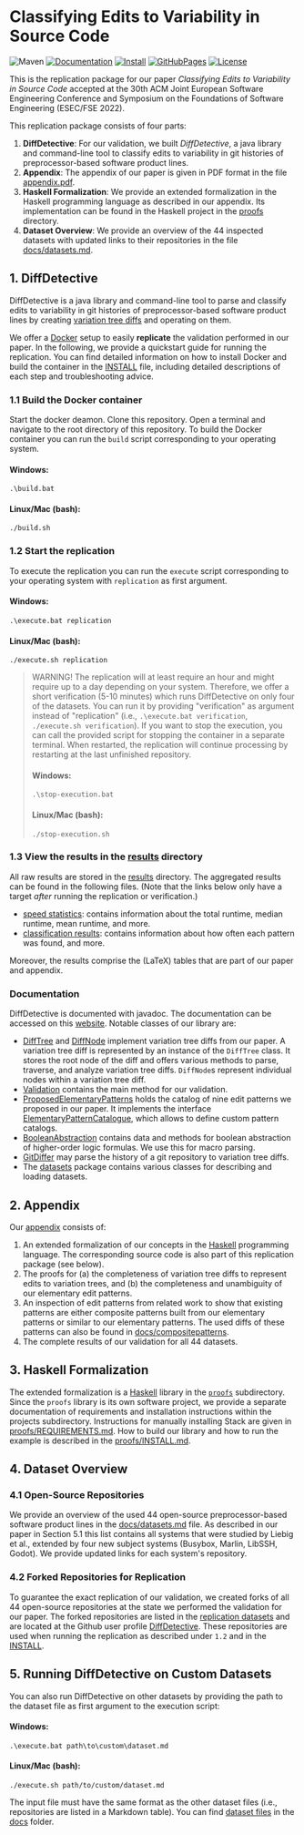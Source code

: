 # Classifying Edits to Variability in Source Code

![Maven](https://github.com/VariantSync/DiffDetective/actions/workflows/maven.yml/badge.svg)
[![Documentation](https://img.shields.io/badge/Documentation-Read-purple)][documentation]
[![Install](https://img.shields.io/badge/Install-Instructions-blue)](INSTALL.md)
[![GitHubPages](https://img.shields.io/badge/GitHub%20Pages-online-blue.svg?style=flat)][website]
[![License](https://img.shields.io/badge/License-GNU%20LGPLv3-blue)](LICENSE.LGPL3)

This is the replication package for our paper _Classifying Edits to Variability in Source Code_ accepted at the 30th ACM Joint European Software Engineering Conference and Symposium on the Foundations of Software Engineering (ESEC/FSE 2022).

This replication package consists of four parts:

1. **DiffDetective**: For our validation, we built _DiffDetective_, a java library and command-line tool to classify edits to variability in git histories of preprocessor-based software product lines.
2. **Appendix**: The appendix of our paper is given in PDF format in the file [appendix.pdf][appendix].
3. **Haskell Formalization**: We provide an extended formalization in the Haskell programming language as described in our appendix. Its implementation can be found in the Haskell project in the [proofs](proofs) directory.
4. **Dataset Overview**: We provide an overview of the 44 inspected datasets with updated links to their repositories in the file [docs/datasets.md][dataset].

## 1. DiffDetective
DiffDetective is a java library and command-line tool to parse and classify edits to variability in git histories of preprocessor-based software product lines by creating [variation tree diffs][difftree_class] and operating on them.

We offer a [Docker](https://www.docker.com/) setup to easily __replicate__ the validation performed in our paper. 
In the following, we provide a quickstart guide for running the replication.
You can find detailed information on how to install Docker and build the container in the [INSTALL](INSTALL.md) file, including detailed descriptions of each step and troubleshooting advice.

### 1.1 Build the Docker container
Start the docker deamon.
Clone this repository.
Open a terminal and navigate to the root directory of this repository.
To build the Docker container you can run the `build` script corresponding to your operating system.
#### Windows: 
`.\build.bat`
#### Linux/Mac (bash): 
`./build.sh`

### 1.2 Start the replication
To execute the replication you can run the `execute` script corresponding to your operating system with `replication` as first argument.

#### Windows:
`.\execute.bat replication`
#### Linux/Mac (bash):
`./execute.sh replication`

> WARNING!
> The replication will at least require an hour and might require up to a day depending on your system.
> Therefore, we offer a short verification (5-10 minutes) which runs DiffDetective on only four of the datasets.
> You can run it by providing "verification" as argument instead of "replication" (i.e., `.\execute.bat verification`,  `./execute.sh verification`).
> If you want to stop the execution, you can call the provided script for stopping the container in a separate terminal.
> When restarted, the replication will continue processing by restarting at the last unfinished repository.
> #### Windows:
> `.\stop-execution.bat`
> #### Linux/Mac (bash):
> `./stop-execution.sh`


### 1.3 View the results in the [results][resultsdir] directory
All raw results are stored in the [results][resultsdir] directory.
The aggregated results can be found in the following files.
(Note that the links below only have a target _after_ running the replication or verification.)
- [speed statistics][resultsdir_speed_statistics]: contains information about the total runtime, median runtime, mean runtime, and more.
- [classification results][resultsdir_classification_results]: contains information about how often each pattern was found, and more.

Moreover, the results comprise the (LaTeX) tables that are part of our paper and appendix.

### Documentation

DiffDetective is documented with javadoc. The documentation can be accessed on this [website][documentation]. Notable classes of our library are:
- [DiffTree](https://variantsync.github.io/DiffDetective/docs/javadoc/org/variantsync/diffdetective/diff/difftree/DiffTree.html) and [DiffNode](https://variantsync.github.io/DiffDetective/docs/javadoc/org/variantsync/diffdetective/diff/difftree/DiffNode.html) implement variation tree diffs from our paper. A variation tree diff is represented by an instance of the `DiffTree` class. It stores the root node of the diff and offers various methods to parse, traverse, and analyze variation tree diffs. `DiffNode`s represent individual nodes within a variation tree diff.
- [Validation](https://variantsync.github.io/DiffDetective/docs/javadoc/org/variantsync/diffdetective/validation/Validation.html) contains the main method for our validation.
- [ProposedElementaryPatterns](https://variantsync.github.io/DiffDetective/docs/javadoc/org/variantsync/diffdetective/pattern/elementary/proposed/ProposedElementaryPatterns.html) holds the catalog of nine edit patterns we proposed in our paper. It implements the interface [ElementaryPatternCatalogue](https://variantsync.github.io/DiffDetective/docs/javadoc/org/variantsync/diffdetective/pattern/elementary/ElementaryPatternCatalogue.html), which allows to define custom pattern catalogs.
- [BooleanAbstraction](https://variantsync.github.io/DiffDetective/docs/javadoc/org/variantsync/diffdetective/feature/BooleanAbstraction.html) contains data and methods for boolean abstraction of higher-order logic formulas. We use this for macro parsing.
- [GitDiffer](https://variantsync.github.io/DiffDetective/docs/javadoc/org/variantsync/diffdetective/diff/GitDiffer.html) may parse the history of a git repository to variation tree diffs.
- The [datasets](https://variantsync.github.io/DiffDetective/docs/javadoc/org/variantsync/diffdetective/datasets/package-summary.html) package contains various classes for describing and loading datasets.

## 2. Appendix

Our [appendix][appendix] consists of:
1. An extended formalization of our concepts in the [Haskell][haskell] programming language. The corresponding source code is also part of this replication package (see below).
2. The proofs for (a) the completeness of variation tree diffs to represent edits to variation trees, and (b) the completeness and unambiguity of our elementary edit patterns.
3. An inspection of edit patterns from related work to show that existing patterns are either composite patterns built from our elementary patterns or similar to our elementary patterns. The used diffs of these patterns can also be found in [docs/compositepatterns](docs/compositepatterns).
4. The complete results of our validation for all 44 datasets.

## 3. Haskell Formalization
The extended formalization is a [Haskell][haskell] library in the [`proofs`](proofs) subdirectory.
Since the `proofs` library is its own software project, we provide a separate documentation of requirements and installation instructions within the projects subdirectory.
Instructions for manually installing Stack are given in [proofs/REQUIREMENTS.md](proofs/REQUIREMENTS.md).
How to build our library and how to run the example is described in the [proofs/INSTALL.md](proofs/INSTALL.md).


## 4. Dataset Overview
### 4.1 Open-Source Repositories
We provide an overview of the used 44 open-source preprocessor-based software product lines in the [docs/datasets.md][dataset] file.
As described in our paper in Section 5.1 this list contains all systems that were studied by Liebig et al., extended by four new subject systems (Busybox, Marlin, LibSSH, Godot).
We provide updated links for each system's repository.

### 4.2 Forked Repositories for Replication
To guarantee the exact replication of our validation, we created forks of all 44 open-source repositories at the state we performed the validation for our paper.
The forked repositories are listed in the [replication datasets](docs/replication/datasets.md) and are located at the Github user profile [DiffDetective](https://github.com/DiffDetective?tab=repositories).
These repositories are used when running the replication as described under `1.2` and in the [INSTALL](INSTALL.md).

## 5. Running DiffDetective on Custom Datasets
You can also run DiffDetective on other datasets by providing the path to the dataset file as first argument to the execution script:

#### Windows:
`.\execute.bat path\to\custom\dataset.md`
#### Linux/Mac (bash):
`./execute.sh path/to/custom/dataset.md`

The input file must have the same format as the other dataset files (i.e., repositories are listed in a Markdown table). You can find [dataset files](docs/datasets.md) in the [docs](docs) folder.

[difftree_class]: https://variantsync.github.io/DiffDetective/docs/javadoc/org/variantsync/diffdetective/diff/difftree/DiffTree.html
[haskell]: https://www.haskell.org/
[dataset]: docs/datasets.md
[appendix]: appendix.pdf

[documentation]: https://variantsync.github.io/DiffDetective/docs/javadoc/
[website]: https://variantsync.github.io/DiffDetective/

[resultsdir]: results
[resultsdir_classification_results]: results/validation/current/ultimateresult.metadata.txt
[resultsdir_speed_statistics]: results/validation/current/speedstatistics.txt
